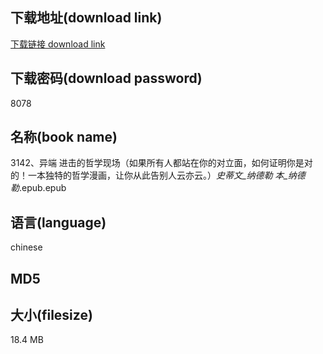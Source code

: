 ## 下载地址(download link)
[下载链接 download link](https://tutu365.netlify.app/?s=3142%E3%80%81%E5%BC%82%E7%AB%AF+%E8%BF%9B%E5%87%BB%E7%9A%84%E5%93%B2%E5%AD%A6%E7%8E%B0%E5%9C%BA%EF%BC%88%E5%A6%82%E6%9E%9C%E6%89%80%E6%9C%89%E4%BA%BA%E9%83%BD%E7%AB%99%E5%9C%A8%E4%BD%A0%E7%9A%84%E5%AF%B9%E7%AB%8B%E9%9D%A2%EF%BC%8C%E5%A6%82%E4%BD%95%E8%AF%81%E6%98%8E%E4%BD%A0%E6%98%AF%E5%AF%B9%E7%9A%84%EF%BC%81%E4%B8%80%E6%9C%AC%E7%8B%AC%E7%89%B9%E7%9A%84%E5%93%B2%E5%AD%A6%E6%BC%AB%E7%94%BB%EF%BC%8C%E8%AE%A9%E4%BD%A0%E4%BB%8E%E6%AD%A4%E5%91%8A%E5%88%AB%E4%BA%BA%E4%BA%91%E4%BA%A6%E4%BA%91%E3%80%82%EF%BC%89_%E5%8F%B2%E8%92%82%E6%96%87_%E7%BA%B3%E5%BE%B7%E5%8B%92+%E6%9C%AC_%E7%BA%B3%E5%BE%B7%E5%8B%92_.epub)

## 下载密码(download password)
8078

## 名称(book name)
3142、异端 进击的哲学现场（如果所有人都站在你的对立面，如何证明你是对的！一本独特的哲学漫画，让你从此告别人云亦云。）_史蒂文_纳德勒 本_纳德勒_.epub.epub

## 语言(language)
chinese

## MD5


## 大小(filesize)
18.4 MB

